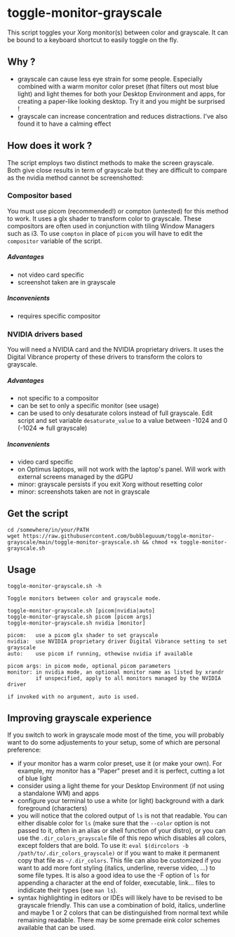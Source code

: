 # toggle-monitor-grayscale
This script toggles your Xorg monitor(s) between color and grayscale.
It can be bound to a keyboard shortcut to easily toggle on the fly.

## Why ?

- grayscale can cause less eye strain for some people. 
Especially combined with a warm monitor color preset (that filters out most blue light) and light themes
for both your Desktop Environment and apps, for creating a paper-like looking desktop.
Try it and you might be surprised !
- grayscale can increase concentration and reduces distractions. I've also found it to have a calming effect

## How does it work ?

The script employs two distinct methods to make the screen grayscale.
Both give close results in term of grayscale but they are difficult to compare
as the nvidia method cannot be screenshotted:

### Compositor based 

You must use picom (recommended!) or compton (untested) for this method to work.
It uses a glx shader to transform color to grayscale.
These compositors are often used in conjunction with tiling Window Managers such as i3.
To use `compton` in place of `picom` you will have to edit the `compositor` variable of the script.

##### Advantages

- not video card specific
- screenshot taken are in grayscale

##### Inconvenients

- requires specific compositor

### NVIDIA drivers based

You will need a NVIDIA card and the NVIDIA proprietary drivers.
It uses the Digital Vibrance property of these drivers to transform the 
colors to grayscale.

##### Advantages

- not specific to a compositor
- can be set to only a specific monitor (see usage)
- can be used to only desaturate colors instead of full grayscale. 
  Edit script and set variable `desaturate_value` to a value between -1024 and 0 (-1024 => full grayscale)

##### Inconvenients

- video card specific
- on Optimus laptops, will not work with the laptop's panel. Will work with external screens managed by the dGPU
- minor: grayscale persists if you exit Xorg without resetting color
- minor: screenshots taken are not in grayscale

## Get the script

```
cd /somewhere/in/your/PATH
wget https://raw.githubusercontent.com/bubbleguuum/toggle-monitor-grayscale/main/toggle-monitor-grayscale.sh && chmod +x toggle-monitor-grayscale.sh
```

## Usage

```
toggle-monitor-grayscale.sh -h

Toggle monitors between color and grayscale mode.

toggle-monitor-grayscale.sh [picom|nvidia|auto]
toggle-monitor-grayscale.sh picom [picom args]
toggle-monitor-grayscale.sh nvidia [monitor]

picom:   use a picom glx shader to set grayscale
nvidia:  use NVIDIA proprietary driver Digital Vibrance setting to set grayscale
auto:    use picom if running, othewise nvidia if available

picom args: in picom mode, optional picom parameters
monitor: in nvidia mode, an optional monitor name as listed by xrandr
         if unspecified, apply to all monitors managed by the NVIDIA driver

if invoked with no argument, auto is used.
```

## Improving grayscale experience

If you switch to work in grayscale mode most of the time, you will probably want to do some adjustements to your setup,
some of which are personal preference:

- if your monitor has a warm color preset, use it (or make your own). For example, my monitor has a "Paper" preset and it is perfect, cutting a lot of blue light
- consider using a light theme for your Desktop Environment (if not using a standalone WM) and apps
- configure your terminal to use a white (or light) background with a dark foreground (characters)
- you will notice that the colored output of `ls` is not that readable. You can either disable color for `ls` (make sure 
that the `--color` option is not passed to it, often in an alias or shell function of your distro), or you can use the `.dir_colors_grayscale` file of this
repo which disables all colors, except folders that are bold. To use it: `eval $(dircolors -b /path/to/.dir_colors_grayscale)` or if you want to make it permanent
copy that file as `~/.dir_colors`. This file can also be customized if you want to add more font styling (italics, underline, reverse video, ...) to some file types. It is also a good idea to use the -F option of `ls` for appending a character at the end of folder, executable, link... files to indidicate their types (see `man ls`).
- syntax highlighting in editors or IDEs will likely have to be revised to be grayscale friendly. This can use a combination of bold, italics, underline and maybe 1 or 2 colors that can be distinguished from normal text while remaining readable. There may be some premade eink color schemes available that can be used.
